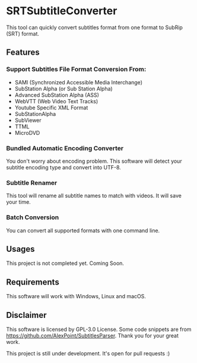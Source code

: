 # SRTSubtitleConverter
This tool can quickly convert subtitles format from one format to SubRip (SRT) format. 

## Features

### Support Subtitles File Format Conversion From:
- SAMI (Synchronized Accessible Media Interchange)
- SubStation Alpha (or Sub Station Alpha)
- Advanced SubStation Alpha (ASS)
- WebVTT (Web Video Text Tracks)
- Youtube Specific XML Format
- SubStationAlpha
- SubViewer
- TTML
- MicroDVD

### Bundled Automatic Encoding Converter 
You don't worry about encoding problem. This software will detect your subtitle encoding type and convert into UTF-8.

### Subtitle Renamer
This tool will rename all subtitle names to match with videos. It will save your time.

### Batch Conversion
You can convert all supported formats with one command line.

## Usages
This project is not completed yet. Coming Soon.

## Requirements
This software will work with Windows, Linux and macOS.

## Disclaimer
This software is licensed by GPL-3.0 License.
Some code snippets are from https://github.com/AlexPoint/SubtitlesParser. Thank you for your great work.

This project is still under development. It's open for pull requests :)
